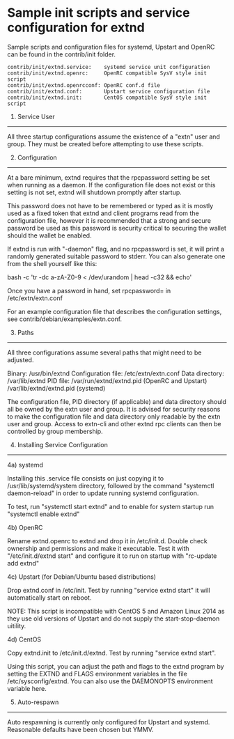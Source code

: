 Sample init scripts and service configuration for extnd
==========================================================

Sample scripts and configuration files for systemd, Upstart and OpenRC
can be found in the contrib/init folder.

    contrib/init/extnd.service:    systemd service unit configuration
    contrib/init/extnd.openrc:     OpenRC compatible SysV style init script
    contrib/init/extnd.openrcconf: OpenRC conf.d file
    contrib/init/extnd.conf:       Upstart service configuration file
    contrib/init/extnd.init:       CentOS compatible SysV style init script

1. Service User
---------------------------------

All three startup configurations assume the existence of a "extn" user
and group.  They must be created before attempting to use these scripts.

2. Configuration
---------------------------------

At a bare minimum, extnd requires that the rpcpassword setting be set
when running as a daemon.  If the configuration file does not exist or this
setting is not set, extnd will shutdown promptly after startup.

This password does not have to be remembered or typed as it is mostly used
as a fixed token that extnd and client programs read from the configuration
file, however it is recommended that a strong and secure password be used
as this password is security critical to securing the wallet should the
wallet be enabled.

If extnd is run with "-daemon" flag, and no rpcpassword is set, it will
print a randomly generated suitable password to stderr.  You can also
generate one from the shell yourself like this:

bash -c 'tr -dc a-zA-Z0-9 < /dev/urandom | head -c32 && echo'

Once you have a password in hand, set rpcpassword= in /etc/extn/extn.conf

For an example configuration file that describes the configuration settings,
see contrib/debian/examples/extn.conf.

3. Paths
---------------------------------

All three configurations assume several paths that might need to be adjusted.

Binary:              /usr/bin/extnd
Configuration file:  /etc/extn/extn.conf
Data directory:      /var/lib/extnd
PID file:            /var/run/extnd/extnd.pid (OpenRC and Upstart)
                     /var/lib/extnd/extnd.pid (systemd)

The configuration file, PID directory (if applicable) and data directory
should all be owned by the extn user and group.  It is advised for security
reasons to make the configuration file and data directory only readable by the
extn user and group.  Access to extn-cli and other extnd rpc clients
can then be controlled by group membership.

4. Installing Service Configuration
-----------------------------------

4a) systemd

Installing this .service file consists on just copying it to
/usr/lib/systemd/system directory, followed by the command
"systemctl daemon-reload" in order to update running systemd configuration.

To test, run "systemctl start extnd" and to enable for system startup run
"systemctl enable extnd"

4b) OpenRC

Rename extnd.openrc to extnd and drop it in /etc/init.d.  Double
check ownership and permissions and make it executable.  Test it with
"/etc/init.d/extnd start" and configure it to run on startup with
"rc-update add extnd"

4c) Upstart (for Debian/Ubuntu based distributions)

Drop extnd.conf in /etc/init.  Test by running "service extnd start"
it will automatically start on reboot.

NOTE: This script is incompatible with CentOS 5 and Amazon Linux 2014 as they
use old versions of Upstart and do not supply the start-stop-daemon uitility.

4d) CentOS

Copy extnd.init to /etc/init.d/extnd. Test by running "service extnd start".

Using this script, you can adjust the path and flags to the extnd program by
setting the EXTND and FLAGS environment variables in the file
/etc/sysconfig/extnd. You can also use the DAEMONOPTS environment variable here.

5. Auto-respawn
-----------------------------------

Auto respawning is currently only configured for Upstart and systemd.
Reasonable defaults have been chosen but YMMV.
